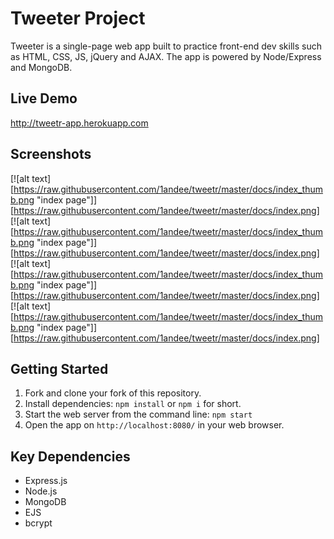 # Tweeter Project
Tweeter is a single-page web app built to practice front-end dev skills such as HTML, CSS, JS, jQuery and AJAX. The app is powered by Node/Express and MongoDB.

## Live Demo
http://tweetr-app.herokuapp.com

## Screenshots
[![alt text][https://raw.githubusercontent.com/1andee/tweetr/master/docs/index_thumb.png "index page"]][https://raw.githubusercontent.com/1andee/tweetr/master/docs/index.png]
[![alt text][https://raw.githubusercontent.com/1andee/tweetr/master/docs/index_thumb.png "index page"]][https://raw.githubusercontent.com/1andee/tweetr/master/docs/index.png]
[![alt text][https://raw.githubusercontent.com/1andee/tweetr/master/docs/index_thumb.png "index page"]][https://raw.githubusercontent.com/1andee/tweetr/master/docs/index.png]
[![alt text][https://raw.githubusercontent.com/1andee/tweetr/master/docs/index_thumb.png "index page"]][https://raw.githubusercontent.com/1andee/tweetr/master/docs/index.png]

## Getting Started
1. Fork and clone your fork of this repository.
2. Install dependencies: `npm install` or `npm i` for short.
3. Start the web server from the command line: `npm start`
4. Open the app on `http://localhost:8080/` in your web browser.

## Key Dependencies
- Express.js
- Node.js
- MongoDB
- EJS
- bcrypt
